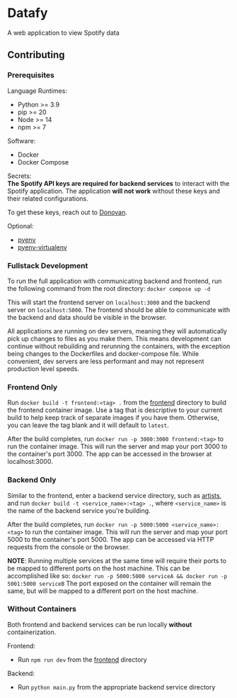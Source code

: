 # Datafy

A web application to view Spotify data

## Contributing

### Prerequisites

Language Runtimes:

- Python >= 3.9
- pip >= 20
- Node >= 14
- npm >= 7

Software:

- Docker
- Docker Compose

Secrets:  
__The Spotify API keys are required for backend services__ to interact with the Spotify
application. The application __will not work__ without these keys and their related
configurations.

To get these keys, reach out to [Donovan](donovan.dicks@outlook.com).

Optional:

- [pyenv](https://github.com/pyenv/pyenv)
- [pyenv-virtualenv](https://github.com/pyenv/pyenv-virtualenv)

### Fullstack Development

To run the full application with communicating backend and frontend, run the
following command from the root directory:
`docker compose up -d`

This will start the frontend server on `localhost:3000` and the backend server
on `localhost:5000`. The frontend should be able to communicate with the backend
and data should be visible in the browser.

All applications are running on dev servers, meaning they will automatically pick
up changes to files as you make them. This means development can continue without
rebuilding and rerunning the containers, with the exception being changes to the
Dockerfiles and docker-compose file. While convenient, dev servers are less
performant and may not represent production level speeds.

### Frontend Only

Run `docker build -t frontend:<tag> .` from the [frontend](./frontend) directory
to build the frontend container image. Use a tag that is descriptive to your
current build to help keep track of separate images if you have them. Otherwise,
you can leave the tag blank and it will default to `latest`.

After the build completes, run `docker run -p 3000:3000 frontend:<tag>` to run
the container image. This will run the server and map your port 3000 to the
container's port 3000. The app can be accessed in the browser at localhost:3000.

### Backend Only

Similar to the frontend, enter a backend service directory, such as [artists](./artists),
and run `docker build -t <service_name>:<tag> .`, where `<service_name>` is the
name of the backend service you're building.

After the build completes, run `docker run -p 5000:5000 <service_name>:<tag>` to
run the container image. This will run the server and map your port 5000 to the
container's port 5000. The app can be accessed via HTTP requests from the console
or the browser.

__NOTE__: Running multiple services at the same time will require their ports to
be mapped to different ports on the host machine. This can be accomplished like so:
`docker run -p 5000:5000 serviceA && docker run -p 5001:5000 serviceB`
The port exposed on the container will remain the same, but will be mapped to a
different port on the host machine.

### Without Containers

Both frontend and backend services can be run locally __without__ containerization.

Frontend:

- Run `npm run dev` from the [frontend](./fronted) directory

Backend:

- Run `python main.py` from the appropriate backend service directory
